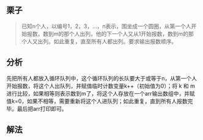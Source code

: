 
## 栗子

> 已知n个人，以编号1，2，3，...，n表示，围坐成一个圆圈，从第一个人开始报数，数到m的那个人出列，他的下一个人又从1开始报数，数到m的那个人又出列。如此重复，直至所有人都出列。要求输出报数顺序。


## 分析

先把所有人都放入循环队列中，这个循环队列的长队要大于或等于n，从第一个人开始报数，将这个人出队列，并赋值临时计数变量k++（初始值为0）；将 k 和 m 进行比较，如果相等则表示数到m了，将这个人存放在一个arr输出数组中，并赋值k=0，如果不相等，需要重新将这个人进队列；如此重复，直到所有人报数完毕。最后把arr打印即可。

## 解法

```

```
